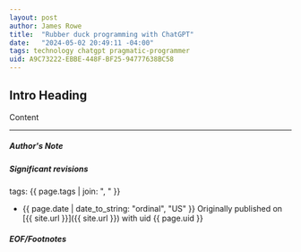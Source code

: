 ```yaml
---
layout: post
author: James Rowe
title:  "Rubber duck programming with ChatGPT"
date:   "2024-05-02 20:49:11 -04:00"
tags: technology chatgpt pragmatic-programmer
uid: A9C73222-EBBE-448F-BF25-94777638BC58
---
```


## Intro Heading

Content

---

##### Author's Note



##### Significant revisions

tags: {{ page.tags | join: ", " }} <!-- todo move this somewhere -->

- {{ page.date | date_to_string: "ordinal", "US" }} Originally published on [{{ site.url }}]({{ site.url }}) with uid {{ page.uid }}

##### EOF/Footnotes
